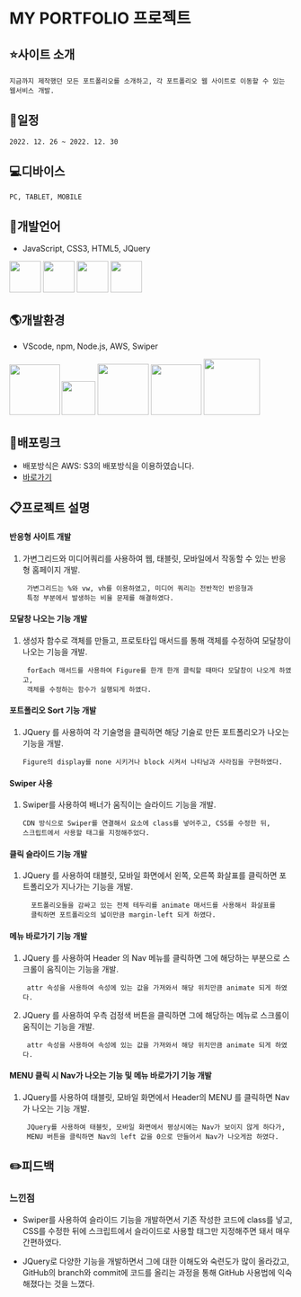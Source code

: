 

# MY PORTFOLIO 프로젝트

## :star:사이트 소개
    지금까지 제작했던 모든 포트폴리오를 소개하고, 각 포트폴리오 웹 사이트로 이동할 수 있는 웹서비스 개발. 
## :date:일정
    2022. 12. 26 ~ 2022. 12. 30

## :computer:디바이스
    PC, TABLET, MOBILE


## :lips:개발언어
- JavaScript, CSS3, HTML5, JQuery

<img src="https://jason-img.s3.amazonaws.com/mdoc/js.png" style="width:56px"> <img src="https://jason-img.s3.amazonaws.com/mdoc/css.png" style="width:56px"> <img src="https://jason-img.s3.amazonaws.com/mdoc/html5.png" style="width:56px">
<img src="https://jason-img.s3.amazonaws.com/mdoc/jquery2.jpg" style="width:56px">

## :earth_americas:개발환경
- VScode, npm, Node.js, AWS, Swiper

<img src="https://jason-img.s3.amazonaws.com/mdoc/vscode.png" style="width:90px"><img src="https://jason-img.s3.amazonaws.com/mdoc/npm2.png" style="width:60px; margin-left:3px;">
<img src="https://jason-img.s3.amazonaws.com/mdoc/nodejs.png" style="width:91px"> <img src="https://jason-img.s3.amazonaws.com/mdoc/aws.png" style="width:90px"> <img src="https://jason-img.s3.amazonaws.com/mdoc/Swiper.png" style="width:100px">



## :link:배포링크

- 배포방식은 AWS: S3의 배포방식을 이용하였습니다.
- [바로가기](https://jason-response-1230.s3.ap-northeast-2.amazonaws.com/response.html)


## :clipboard:프로젝트 설명


 #### 반응형 사이트 개발

1. 가변그리드와 미디어쿼리를 사용하여 웹, 태블릿, 모바일에서 작동할 수 있는 반응형 홈페이지 개발.
    
        가변그리드는 %와 vw, vh를 이용하였고, 미디어 쿼리는 전반적인 반응형과
        특정 부분에서 발생하는 비율 문제를 해결하였다.


#### 모달창 나오는 기능 개발

1. 생성자 함수로 객체를 만들고, 프로토타입 매서드를 통해 객체를 수정하여 모달창이 나오는 기능을 개발.

        forEach 매서드를 사용하여 Figure를 한개 한개 클릭할 때마다 모달창이 나오게 하였고,
        객체를 수정하는 함수가 실행되게 하였다.

        
#### 포트폴리오 Sort 기능 개발

1.  JQuery 를 사용하여 각 기술명을 클릭하면 해당 기술로 만든 포트폴리오가 나오는 기능을 개발.

        Figure의 display를 none 시키거나 block 시켜서 나타남과 사라짐을 구현하였다. 


#### Swiper 사용

1.  Swiper를 사용하여 배너가 움직이는 슬라이드 기능을 개발.
    
        CDN 방식으로 Swiper를 연결해서 요소에 class를 넣어주고, CSS를 수정한 뒤, 
        스크립트에서 사용할 태그를 지정해주었다.


#### 클릭 슬라이드 기능 개발

1. JQuery 를 사용하여 태블릿, 모바일 화면에서 왼쪽, 오른쪽 화살표를 클릭하면 포트폴리오가 지나가는 기능을 개발.

         포트폴리오들을 감싸고 있는 전체 테두리를 animate 매서드를 사용해서 화살표를
         클릭하면 포트폴리오의 넓이만큼 margin-left 되게 하였다.
        


#### 메뉴 바로가기 기능 개발

1. JQuery 를 사용하여 Header 의 Nav 메뉴를 클릭하면 그에 해당하는 부분으로 스크롤이 움직이는 기능을 개발.

        attr 속성을 사용하여 속성에 있는 값을 가져와서 해당 위치만큼 animate 되게 하였다. 
        
2. JQuery 를 사용하여 우측 검정색 버튼을 클릭하면 그에 해당하는 메뉴로 스크롤이 움직이는 기능을 개발.

        attr 속성을 사용하여 속성에 있는 값을 가져와서 해당 위치만큼 animate 되게 하였다.

#### MENU 클릭 시 Nav가 나오는 기능 및 메뉴 바로가기 기능 개발

1. JQuery를 사용하여 태블릿, 모바일 화면에서 Header의 MENU 를 클릭하면 Nav가 나오는 기능 개발.

        JQuery를 사용하여 태블릿, 모바일 화면에서 평상시에는 Nav가 보이지 않게 하다가, 
        MENU 버튼을 클릭하면 Nav의 left 값을 0으로 만들어서 Nav가 나오게끔 하였다.
        
        
        
## :pencil2:피드백

### 느낀점




- Swiper를 사용하여 슬라이드 기능을 개발하면서 기존 작성한 코드에 class를 넣고, CSS를 수정한 뒤에 스크립트에서 슬라이드로 사용할 태그만 지정해주면 돼서 매우 간편하였다.
    

- JQuery로 다양한 기능을 개발하면서 그에 대한 이해도와 숙련도가 많이 올라갔고, GitHub의 branch와 commit에 코드를 올리는 과정을 통해 GitHub 사용법에 익숙해졌다는 것을 느꼈다.

